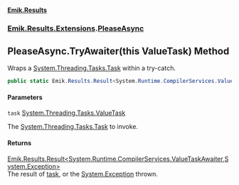 #### [Emik.Results](index.md 'index')
### [Emik.Results.Extensions](Emik.Results.Extensions.md 'Emik.Results.Extensions').[PleaseAsync](PleaseAsync.md 'Emik.Results.Extensions.PleaseAsync')

## PleaseAsync.TryAwaiter(this ValueTask) Method

Wraps a [System.Threading.Tasks.Task](https://docs.microsoft.com/en-us/dotnet/api/System.Threading.Tasks.Task 'System.Threading.Tasks.Task') within a try-catch.

```csharp
public static Emik.Results.Result<System.Runtime.CompilerServices.ValueTaskAwaiter,System.Exception> TryAwaiter(this System.Threading.Tasks.ValueTask task);
```
#### Parameters

<a name='Emik.Results.Extensions.PleaseAsync.TryAwaiter(thisSystem.Threading.Tasks.ValueTask).task'></a>

`task` [System.Threading.Tasks.ValueTask](https://docs.microsoft.com/en-us/dotnet/api/System.Threading.Tasks.ValueTask 'System.Threading.Tasks.ValueTask')

The [System.Threading.Tasks.Task](https://docs.microsoft.com/en-us/dotnet/api/System.Threading.Tasks.Task 'System.Threading.Tasks.Task') to invoke.

#### Returns
[Emik.Results.Result&lt;](Result{TOk,TErr}.md 'Emik.Results.Result<TOk,TErr>')[System.Runtime.CompilerServices.ValueTaskAwaiter](https://docs.microsoft.com/en-us/dotnet/api/System.Runtime.CompilerServices.ValueTaskAwaiter 'System.Runtime.CompilerServices.ValueTaskAwaiter')[,](Result{TOk,TErr}.md 'Emik.Results.Result<TOk,TErr>')[System.Exception](https://docs.microsoft.com/en-us/dotnet/api/System.Exception 'System.Exception')[&gt;](Result{TOk,TErr}.md 'Emik.Results.Result<TOk,TErr>')  
The result of [task](PleaseAsync.TryAwaiter(ValueTask).md#Emik.Results.Extensions.PleaseAsync.TryAwaiter(thisSystem.Threading.Tasks.ValueTask).task 'Emik.Results.Extensions.PleaseAsync.TryAwaiter(this System.Threading.Tasks.ValueTask).task'), or the [System.Exception](https://docs.microsoft.com/en-us/dotnet/api/System.Exception 'System.Exception') thrown.